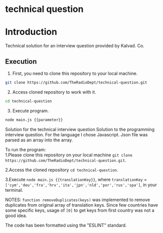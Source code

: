 # technical question
# Introduction

Technical solution for an interview question provided by Kalvad. Co.

## Execution

 1. First, you need to clone this repository to your local machine. 

```bash
git clone https://github.com/TheRadioDept/technical-question.git
```
2. Access cloned repository to work with it. 

```bash
cd technical-question
```
3. Execute program. 
```bash
node main.js {{parameter}} 
```














Solution for the technical interview question
Solution to the programming interview question. For the language I chose Javascript. Json file was parsed as an array into the array.

To run the program:  
1.Please clone this repository on your local machine `git clone https://github.com/TheRadioDept/technical-question.git`.

2.Access the cloned repository  `cd technical-question`.

3.Execute `node main.js {{translationKey}}`, where `translationKey` = `['cym','deu','fra','hrv','ita','jpn','nld','por','rus','spa']`, in your terminal. 

NOTES:
`function removeDuplicates(keys)` was implemented to remove duplicates from original array of translation keys. Since few countries have some specific keys, usage of `[0]` to get keys from first country was not a good idea. 

The code has been formatted using the "ESLINT" standard.

